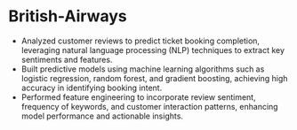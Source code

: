 # British-Airways
- Analyzed customer reviews to predict ticket booking completion, leveraging natural language processing (NLP) techniques to extract key sentiments and features.
- Built predictive models using machine learning algorithms such as logistic regression, random forest, and gradient boosting, achieving high accuracy in identifying booking intent.
- Performed feature engineering to incorporate review sentiment, frequency of keywords, and customer interaction patterns, enhancing model performance and actionable insights.
